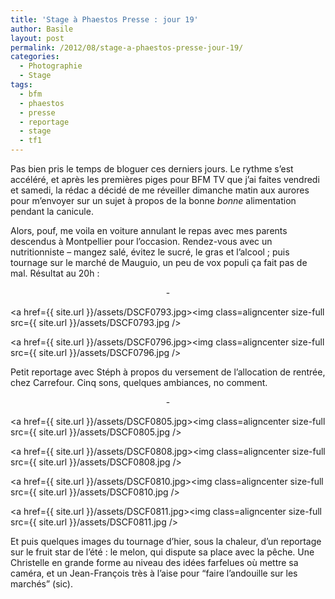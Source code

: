 ```yaml
---
title: 'Stage à Phaestos Presse : jour 19'
author: Basile
layout: post
permalink: /2012/08/stage-a-phaestos-presse-jour-19/
categories:
  - Photographie
  - Stage
tags:
  - bfm
  - phaestos
  - presse
  - reportage
  - stage
  - tf1
---
```

Pas bien pris le temps de bloguer ces derniers jours.
Le rythme s&#8217;est accéléré, et après les premières piges pour BFM TV que j&#8217;ai faites vendredi et samedi, la rédac a décidé de me réveiller dimanche matin aux aurores pour m&#8217;envoyer sur un sujet à propos de la bonne *bonne* alimentation pendant la canicule.

Alors, pouf, me voila en voiture annulant le repas avec mes parents descendus à Montpellier pour l&#8217;occasion.
Rendez-vous avec un nutritionniste &#8211; mangez salé, évitez le sucré, le gras et l&#8217;alcool ; puis tournage sur le marché de Mauguio, un peu de vox populi ça fait pas de mal.
Résultat au 20h :



<p style="text-align: center;">
  -
</p>

<a href={{ site.url }}/assets/DSCF0793.jpg><img class=aligncenter size-full src={{ site.url }}/assets/DSCF0793.jpg /></a>

<a href={{ site.url }}/assets/DSCF0796.jpg><img class=aligncenter size-full src={{ site.url }}/assets/DSCF0796.jpg /></a>

Petit reportage avec Stéph à propos du versement de l&#8217;allocation de rentrée, chez Carrefour.
Cinq sons, quelques ambiances, no comment.



<p style="text-align: center;">
  -
</p>

<a href={{ site.url }}/assets/DSCF0805.jpg><img class=aligncenter size-full src={{ site.url }}/assets/DSCF0805.jpg /></a>

<a href={{ site.url }}/assets/DSCF0808.jpg><img class=aligncenter size-full src={{ site.url }}/assets/DSCF0808.jpg /></a>

<a href={{ site.url }}/assets/DSCF0810.jpg><img class=aligncenter size-full src={{ site.url }}/assets/DSCF0810.jpg /></a>

<a href={{ site.url }}/assets/DSCF0811.jpg><img class=aligncenter size-full src={{ site.url }}/assets/DSCF0811.jpg /></a>

Et puis quelques images du tournage d&#8217;hier, sous la chaleur, d&#8217;un reportage sur le fruit star de l&#8217;été : le melon, qui dispute sa place avec la pêche.
Une Christelle en grande forme au niveau des idées farfelues où mettre sa caméra, et un Jean-François très à l&#8217;aise pour &#8220;faire l&#8217;andouille sur les marchés&#8221; (sic).

<div class="wp_plus_one_button" style="margin: 0 8px 8px 0; float:left; ">
  <g:plusone count="false" href="http://blog.basilesimon.fr/2012/08/stage-a-phaestos-presse-jour-19/" callback="wp_plus_one_handler"></g:plusone>
</div>
